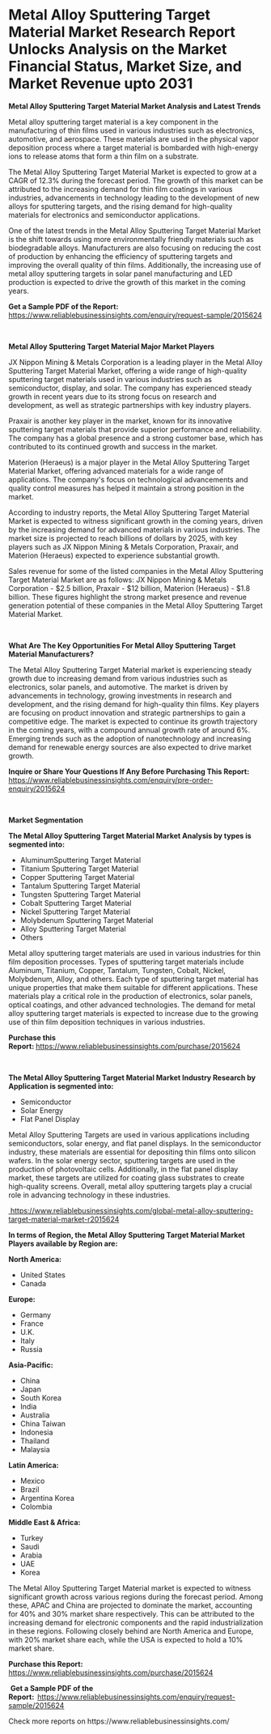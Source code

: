 <p><h1>Metal Alloy Sputtering Target Material Market Research Report Unlocks Analysis on the Market Financial Status, Market Size, and Market Revenue upto 2031</h1></p><p><strong>Metal Alloy Sputtering Target Material Market Analysis and Latest Trends</strong></p>
<p><p>Metal alloy sputtering target material is a key component in the manufacturing of thin films used in various industries such as electronics, automotive, and aerospace. These materials are used in the physical vapor deposition process where a target material is bombarded with high-energy ions to release atoms that form a thin film on a substrate.</p><p>The Metal Alloy Sputtering Target Material Market is expected to grow at a CAGR of 12.3% during the forecast period. The growth of this market can be attributed to the increasing demand for thin film coatings in various industries, advancements in technology leading to the development of new alloys for sputtering targets, and the rising demand for high-quality materials for electronics and semiconductor applications.</p><p>One of the latest trends in the Metal Alloy Sputtering Target Material Market is the shift towards using more environmentally friendly materials such as biodegradable alloys. Manufacturers are also focusing on reducing the cost of production by enhancing the efficiency of sputtering targets and improving the overall quality of thin films. Additionally, the increasing use of metal alloy sputtering targets in solar panel manufacturing and LED production is expected to drive the growth of this market in the coming years.</p></p>
<p><strong>Get a Sample PDF of the Report:&nbsp;</strong> <a href="https://www.reliablebusinessinsights.com/enquiry/request-sample/2015624">https://www.reliablebusinessinsights.com/enquiry/request-sample/2015624</a></p>
<p>&nbsp;</p>
<p><strong>Metal Alloy Sputtering Target Material Major Market Players</strong></p>
<p><p>JX Nippon Mining & Metals Corporation is a leading player in the Metal Alloy Sputtering Target Material Market, offering a wide range of high-quality sputtering target materials used in various industries such as semiconductor, display, and solar. The company has experienced steady growth in recent years due to its strong focus on research and development, as well as strategic partnerships with key industry players.</p><p>Praxair is another key player in the market, known for its innovative sputtering target materials that provide superior performance and reliability. The company has a global presence and a strong customer base, which has contributed to its continued growth and success in the market.</p><p>Materion (Heraeus) is a major player in the Metal Alloy Sputtering Target Material Market, offering advanced materials for a wide range of applications. The company's focus on technological advancements and quality control measures has helped it maintain a strong position in the market.</p><p>According to industry reports, the Metal Alloy Sputtering Target Material Market is expected to witness significant growth in the coming years, driven by the increasing demand for advanced materials in various industries. The market size is projected to reach billions of dollars by 2025, with key players such as JX Nippon Mining & Metals Corporation, Praxair, and Materion (Heraeus) expected to experience substantial growth.</p><p>Sales revenue for some of the listed companies in the Metal Alloy Sputtering Target Material Market are as follows: JX Nippon Mining & Metals Corporation - $2.5 billion, Praxair - $12 billion, Materion (Heraeus) - $1.8 billion. These figures highlight the strong market presence and revenue generation potential of these companies in the Metal Alloy Sputtering Target Material Market.</p></p>
<p>&nbsp;</p>
<p><strong>What Are The Key Opportunities For Metal Alloy Sputtering Target Material Manufacturers?</strong></p>
<p><p>The Metal Alloy Sputtering Target Material market is experiencing steady growth due to increasing demand from various industries such as electronics, solar panels, and automotive. The market is driven by advancements in technology, growing investments in research and development, and the rising demand for high-quality thin films. Key players are focusing on product innovation and strategic partnerships to gain a competitive edge. The market is expected to continue its growth trajectory in the coming years, with a compound annual growth rate of around 6%. Emerging trends such as the adoption of nanotechnology and increasing demand for renewable energy sources are also expected to drive market growth.</p></p>
<p><strong>Inquire or Share Your Questions If Any Before Purchasing This Report:</strong> <a href="https://www.reliablebusinessinsights.com/enquiry/pre-order-enquiry/2015624">https://www.reliablebusinessinsights.com/enquiry/pre-order-enquiry/2015624</a></p>
<p>&nbsp;</p>
<p><strong>Market Segmentation</strong></p>
<p><strong>The Metal Alloy Sputtering Target Material Market Analysis by types is segmented into:</strong></p>
<p><ul><li>AluminumSputtering Target Material</li><li>Titanium Sputtering Target Material</li><li>Copper Sputtering Target Material</li><li>Tantalum Sputtering Target Material</li><li>Tungsten Sputtering Target Material</li><li>Cobalt Sputtering Target Material</li><li>Nickel Sputtering Target Material</li><li>Molybdenum Sputtering Target Material</li><li>Alloy Sputtering Target Material</li><li>Others</li></ul></p>
<p><p>Metal alloy sputtering target materials are used in various industries for thin film deposition processes. Types of sputtering target materials include Aluminum, Titanium, Copper, Tantalum, Tungsten, Cobalt, Nickel, Molybdenum, Alloy, and others. Each type of sputtering target material has unique properties that make them suitable for different applications. These materials play a critical role in the production of electronics, solar panels, optical coatings, and other advanced technologies. The demand for metal alloy sputtering target materials is expected to increase due to the growing use of thin film deposition techniques in various industries.</p></p>
<p><strong>Purchase this Report:&nbsp;</strong><a href="https://www.reliablebusinessinsights.com/purchase/2015624">https://www.reliablebusinessinsights.com/purchase/2015624</a></p>
<p>&nbsp;</p>
<p><strong>The Metal Alloy Sputtering Target Material Market Industry Research by Application is segmented into:</strong></p>
<p><ul><li>Semiconductor</li><li>Solar Energy</li><li>Flat Panel Display</li></ul></p>
<p><p>Metal Alloy Sputtering Targets are used in various applications including semiconductors, solar energy, and flat panel displays. In the semiconductor industry, these materials are essential for depositing thin films onto silicon wafers. In the solar energy sector, sputtering targets are used in the production of photovoltaic cells. Additionally, in the flat panel display market, these targets are utilized for coating glass substrates to create high-quality screens. Overall, metal alloy sputtering targets play a crucial role in advancing technology in these industries.</p></p>
<p><a href="https://www.reliablebusinessinsights.com/global-metal-alloy-sputtering-target-material-market-r2015624">&nbsp;https://www.reliablebusinessinsights.com/global-metal-alloy-sputtering-target-material-market-r2015624</a></p>
<p><strong>In terms of Region, the Metal Alloy Sputtering Target Material Market Players available by Region are:</strong></p>
<p>
    <p> <strong> North America: </strong>
        <ul>
            <li>United States</li>
            <li>Canada</li>
        </ul>
        </p> 
    <p> <strong> Europe: </strong>
        <ul>
            <li>Germany</li>
            <li>France</li>
            <li>U.K.</li>
            <li>Italy</li>
            <li>Russia</li>
        </ul>
        </p> 
    <p> <strong> Asia-Pacific: </strong>
        <ul>
            <li>China</li>
            <li>Japan</li>
            <li>South Korea</li>
            <li>India</li>
            <li>Australia</li>
            <li>China Taiwan</li>
            <li>Indonesia</li>
            <li>Thailand</li>
            <li>Malaysia</li>
        </ul>
        </p> 
    <p> <strong> Latin America: </strong>
        <ul>
            <li>Mexico</li>
            <li>Brazil</li>
            <li>Argentina Korea</li>
            <li>Colombia</li>
        </ul>
        </p> 
    <p> <strong> Middle East & Africa: </strong>
        <ul>
            <li>Turkey</li>
            <li>Saudi</li>
            <li>Arabia</li>
            <li>UAE</li>
            <li>Korea</li>
        </ul>
    </p>
    </p>
<p><p>The Metal Alloy Sputtering Target Material market is expected to witness significant growth across various regions during the forecast period. Among these, APAC and China are projected to dominate the market, accounting for 40% and 30% market share respectively. This can be attributed to the increasing demand for electronic components and the rapid industrialization in these regions. Following closely behind are North America and Europe, with 20% market share each, while the USA is expected to hold a 10% market share.</p></p>
<p><strong>Purchase this Report: </strong><a href="https://www.reliablebusinessinsights.com/purchase/2015624">https://www.reliablebusinessinsights.com/purchase/2015624</a></p>
<p>&nbsp;<strong>Get a Sample PDF of the Report:&nbsp;&nbsp;</strong><a href="https://www.reliablebusinessinsights.com/enquiry/request-sample/2015624">https://www.reliablebusinessinsights.com/enquiry/request-sample/2015624</a></p>
<p><strong></strong></p>
<p>Check more reports on https://www.reliablebusinessinsights.com/</p>